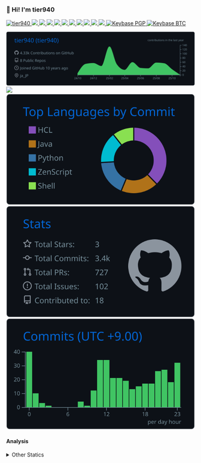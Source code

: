 ### 👋 Hi! I'm tier940

<p align="left"> 
  <a href="https://github.com/tier940/tier940/">
    <img src="https://komarev.com/ghpvc/?username=tier940" alt="tier940" />
  </a>
  <a href="http://twitter.com/tier940">
    <img height="20" src="https://img.shields.io/twitter/follow/tier940?label=Twitter&logo=twitter&style=flat" />
  </a>
  <a href="https://github.com/tier940">
    <img height="20" src="https://img.shields.io/github/followers/tier940?label=follow&logo=github&style=flat" />
  </a>
  <a href="https://www.reddit.com/user/tier940">
    <img height="20" src="https://img.shields.io/reddit/user-karma/combined/tier940?label=Reddit&logo=reddit&style=flat" />
  </a>
  <a href="https://stackoverflow.com/users/17317833/tier940">
    <img height="20" src="https://img.shields.io/stackexchange/stackoverflow/r/17317833?label=StackOverflow&logo=stack-overflow&style=flat" />
  </a>
  <a href="https://zenn.dev/tier940">
    <img height="20" src="https://zenn.badge.nikaera.com/s/tier940/likes" />
  </a>
  <a href="https://zenn.dev/tier940">
    <img height="20" src="https://zenn.badge.nikaera.com/s/tier940/followers" />
  </a>
  <a href="https://zenn.dev/tier940">
    <img height="20" src="https://zenn.badge.nikaera.com/s/tier940/articles" />
  </a>
  <a href="http://qiita.com/tier940">
    <img height="20" src="https://qiita-badge.apiapi.app/s/tier940/posts.svg" />
  </a>
  <a href="http://qiita.com/tier940">
    <img height="20" src="https://qiita-badge.apiapi.app/s/tier940/contributions.svg" />
  </a>
  <a href="https://github.com/tier940/tier940/">
    <img height="20" src="https://github.com/tier940/tier940/actions/workflows/main.yml/badge.svg" />
  </a>
  <a href="https://keybase.io/tier940">
    <img alt="Keybase PGP" src="https://img.shields.io/keybase/pgp/tier940">
  </a>
  <a href="https://keybase.io/tier940">
    <img alt="Keybase BTC" src="https://img.shields.io/keybase/btc/tier940">
  </a>
</p>

[![](https://raw.githubusercontent.com/tier940/tier940/main/profile-summary-card-output/github_dark/0-profile-details.svg)](https://github.com/vn7n24fzkq/github-profile-summary-cards)
[![](https://raw.githubusercontent.com/tier940/tier940/main/profile-summary-card-output/github_dark/1-repos-per-language.svg)](https://github.com/vn7n24fzkq/github-profile-summary-cards) [![](https://raw.githubusercontent.com/tier940/tier940/main/profile-summary-card-output/github_dark/2-most-commit-language.svg)](https://github.com/vn7n24fzkq/github-profile-summary-cards)
[![](https://raw.githubusercontent.com/tier940/tier940/main/profile-summary-card-output/github_dark/3-stats.svg)](https://github.com/vn7n24fzkq/github-profile-summary-cards) [![](https://raw.githubusercontent.com/tier940/tier940/main/profile-summary-card-output/github_dark/4-productive-time.svg)](https://github.com/vn7n24fzkq/github-profile-summary-cards)


#### Analysis
<!-- <img height="150" src="https://github.com/tier940/tier940/blob/master/images/stat.svg" alt="Alternative Text"/> -->

<details>
  <summary>Other Statics</summary>
  <!--START_SECTION:waka-->
![Code Time](http://img.shields.io/badge/Code%20Time-2%2C661%20hrs%2018%20mins-blue)

**🐱 My GitHub Data** 

> 📦 13.8 kB Used in GitHub's Storage 
 > 
> 💼 Opted to Hire
 > 
> 📜 11 Public Repositories 
 > 
> 🔑 1 Private Repositories 
 > 
**I'm an Early 🐤** 

```text
🌞 Morning                785 commits         ███░░░░░░░░░░░░░░░░░░░░░░   12.59 % 
🌆 Daytime                2541 commits        ██████████░░░░░░░░░░░░░░░   40.76 % 
🌃 Evening                2338 commits        █████████░░░░░░░░░░░░░░░░   37.50 % 
🌙 Night                  570 commits         ██░░░░░░░░░░░░░░░░░░░░░░░   09.14 % 
```
📅 **I'm Most Productive on Saturday** 

```text
Monday                   745 commits         ███░░░░░░░░░░░░░░░░░░░░░░   11.95 % 
Tuesday                  1133 commits        █████░░░░░░░░░░░░░░░░░░░░   18.17 % 
Wednesday                650 commits         ███░░░░░░░░░░░░░░░░░░░░░░   10.43 % 
Thursday                 827 commits         ███░░░░░░░░░░░░░░░░░░░░░░   13.27 % 
Friday                   732 commits         ███░░░░░░░░░░░░░░░░░░░░░░   11.74 % 
Saturday                 1339 commits        █████░░░░░░░░░░░░░░░░░░░░   21.48 % 
Sunday                   808 commits         ███░░░░░░░░░░░░░░░░░░░░░░   12.96 % 
```


📊 **This Week I Spent My Time On** 

```text
🕑︎ Time Zone: Asia/Tokyo

💬 Programming Languages: 
JSON                     1 hr 22 mins        ████████░░░░░░░░░░░░░░░░░   33.76 % 
Python                   27 mins             ███░░░░░░░░░░░░░░░░░░░░░░   11.25 % 
INI                      23 mins             ██░░░░░░░░░░░░░░░░░░░░░░░   09.47 % 
Markdown                 23 mins             ██░░░░░░░░░░░░░░░░░░░░░░░   09.39 % 
Other                    23 mins             ██░░░░░░░░░░░░░░░░░░░░░░░   09.39 % 

🔥 Editors: 
VS Code                  4 hrs 5 mins        █████████████████████████   100.00 % 

💻 Operating System: 
Windows                  3 hrs 59 mins       ████████████████████████░   97.56 % 
Linux                    5 mins              █░░░░░░░░░░░░░░░░░░░░░░░░   02.44 % 
```

**I Mostly Code in Java** 

```text
Java                     9 repos             ██████████░░░░░░░░░░░░░░░   39.13 % 
ZenScript                3 repos             ███░░░░░░░░░░░░░░░░░░░░░░   13.04 % 
HCL                      2 repos             ██░░░░░░░░░░░░░░░░░░░░░░░   08.70 % 
HTML                     2 repos             ██░░░░░░░░░░░░░░░░░░░░░░░   08.70 % 
Dockerfile               1 repo              █░░░░░░░░░░░░░░░░░░░░░░░░   04.35 % 
```



**Timeline**

![Lines of Code chart](https://raw.githubusercontent.com/tier940/tier940/main/assets/bar_graph.png)


 Last Updated on 10/07/2023 00:55:04 UTC
<!--END_SECTION:waka-->
</details>
